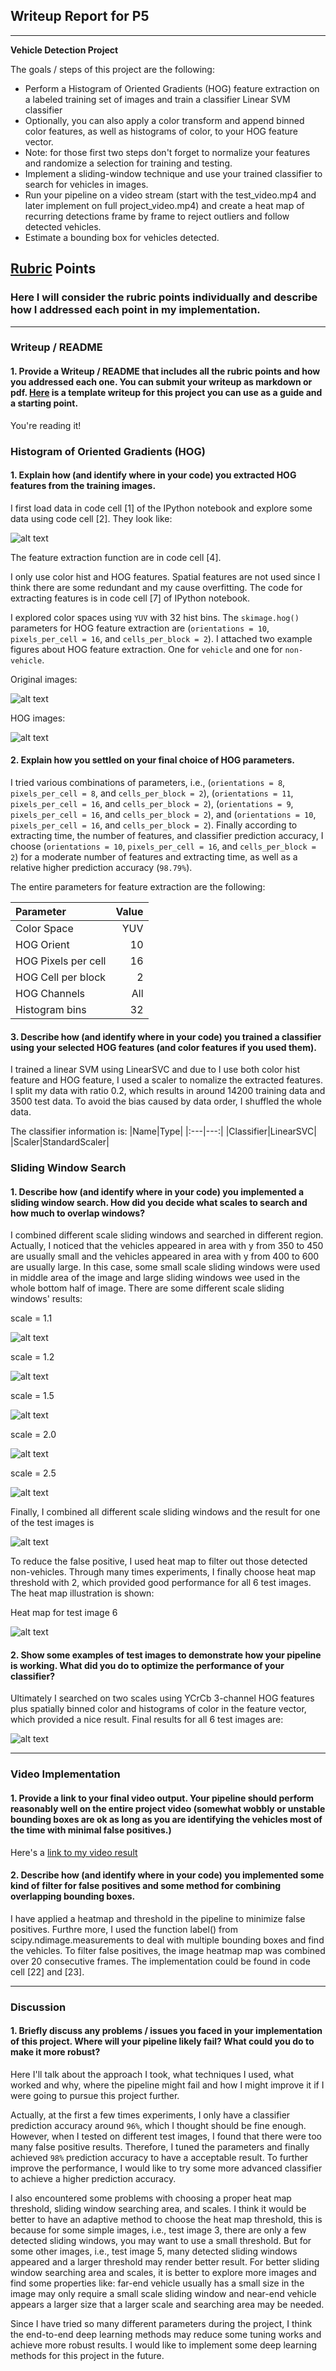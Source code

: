 ## Writeup Report for P5

---

**Vehicle Detection Project**

The goals / steps of this project are the following:

* Perform a Histogram of Oriented Gradients (HOG) feature extraction on a labeled training set of images and train a classifier Linear SVM classifier
* Optionally, you can also apply a color transform and append binned color features, as well as histograms of color, to your HOG feature vector. 
* Note: for those first two steps don't forget to normalize your features and randomize a selection for training and testing.
* Implement a sliding-window technique and use your trained classifier to search for vehicles in images.
* Run your pipeline on a video stream (start with the test_video.mp4 and later implement on full project_video.mp4) and create a heat map of recurring detections frame by frame to reject outliers and follow detected vehicles.
* Estimate a bounding box for vehicles detected.

[//]: # (Image References)
[image1]: ./write_up_imgs/data_explore.png
[image2]: ./write_up_imgs/original.png
[image3]: ./write_up_imgs/hog.png
[image4]: ./write_up_imgs/scale11.png
[image5]: ./write_up_imgs/scale12.png
[image6]: ./write_up_imgs/scale15.png
[image7]: ./write_up_imgs/scale2.png
[image8]: ./write_up_imgs/scale25.png
[image9]: ./write_up_imgs/sliding.png
[image10]: ./write_up_imgs/heat_map.png
[image11]: ./write_up_imgs/test_imgs.png
[video1]: ./project_video_out.mp4

## [Rubric](https://review.udacity.com/#!/rubrics/513/view) Points
### Here I will consider the rubric points individually and describe how I addressed each point in my implementation.  

---
### Writeup / README

#### 1. Provide a Writeup / README that includes all the rubric points and how you addressed each one.  You can submit your writeup as markdown or pdf.  [Here](https://github.com/udacity/CarND-Vehicle-Detection/blob/master/writeup_template.md) is a template writeup for this project you can use as a guide and a starting point.  

You're reading it!

### Histogram of Oriented Gradients (HOG)

#### 1. Explain how (and identify where in your code) you extracted HOG features from the training images.

I first load data in code cell [1] of the IPython notebook and explore some data using code cell [2]. They look like:

![alt text][image1]


The feature extraction function are in code cell [4]. 

I only use color hist and HOG features. Spatial features are not used since I think there are some redundant and my cause overfitting. The code for extracting features is in code cell [7] of IPython notebook.  


I explored color spaces using `YUV` with 32 hist bins. The `skimage.hog()` parameters for HOG feature extraction are (`orientations = 10`, `pixels_per_cell = 16`, and `cells_per_block = 2`). I attached two example figures about HOG feature extraction. One for `vehicle` and one for `non-vehicle`.

Original images:

![alt text][image2]

HOG images:

![alt text][image3] 


#### 2. Explain how you settled on your final choice of HOG parameters.

I tried various combinations of parameters, i.e., (`orientations = 8`, `pixels_per_cell = 8`, and `cells_per_block = 2`), (`orientations = 11`, `pixels_per_cell = 16`, and `cells_per_block = 2`), (`orientations = 9`, `pixels_per_cell = 16`, and `cells_per_block = 2`), and (`orientations = 10`, `pixels_per_cell = 16`, and `cells_per_block = 2`). Finally according to extracting time, the number of features, and classifier prediction accuracy, I choose (`orientations = 10`, `pixels_per_cell = 16`, and `cells_per_block = 2`) for a moderate number of features and extracting time, as well as a relative higher prediction accuracy (`98.79%`).

The entire parameters for feature extraction are the following:

|Parameter|Value|
|:--------|----:|
|Color Space|YUV|
|HOG Orient|10|
|HOG Pixels per cell|16|
|HOG Cell per block|2|
|HOG Channels|All|
|Histogram bins|32|


#### 3. Describe how (and identify where in your code) you trained a classifier using your selected HOG features (and color features if you used them).

I trained a linear SVM using LinearSVC and due to I use both color hist feature and HOG feature, I used a scaler to nomalize the extracted features. I split my data with ratio 0.2, which results in around 14200 training data and 3500 test data. To avoid the bias caused by data order, I shuffled the whole data. 

The classifier information is:
|Name|Type|
|:---|---:|
|Classifier|LinearSVC|
|Scaler|StandardScaler|

### Sliding Window Search

#### 1. Describe how (and identify where in your code) you implemented a sliding window search.  How did you decide what scales to search and how much to overlap windows?

I combined different scale sliding windows and searched in different region. Actually, I noticed that the vehicles appeared in area with y from 350 to 450 are usually small and the vehicles appeared in area with y from 400 to 600 are usually large. In this case, some small scale sliding windows were used in middle area of the image and large sliding windows wee used in the whole bottom half of image. There are some different scale sliding windows' results:

scale = 1.1

![alt text][image4]

scale = 1.2

![alt text][image5]

scale = 1.5

![alt text][image6]

scale = 2.0

![alt text][image7]

scale = 2.5

![alt text][image8]

Finally, I combined all different scale sliding windows and the result for one of the test images is

![alt text][image9]

To reduce the false positive, I used heat map to filter out those detected non-vehicles. Through many times experiments, I finally choose heat map threshold with 2, which provided good performance for all 6 test images. The heat map illustration is shown:

Heat map for test image 6

![alt text][image10]


#### 2. Show some examples of test images to demonstrate how your pipeline is working.  What did you do to optimize the performance of your classifier?

Ultimately I searched on two scales using YCrCb 3-channel HOG features plus spatially binned color and histograms of color in the feature vector, which provided a nice result.  Final results for all 6 test images are:

![alt text][image11]

---

### Video Implementation

#### 1. Provide a link to your final video output.  Your pipeline should perform reasonably well on the entire project video (somewhat wobbly or unstable bounding boxes are ok as long as you are identifying the vehicles most of the time with minimal false positives.)
Here's a [link to my video result](./project_video_out.mp4)


#### 2. Describe how (and identify where in your code) you implemented some kind of filter for false positives and some method for combining overlapping bounding boxes.

I have applied a heatmap and threshold in the pipeline to minimize false positives. Furthre more, I used the function label() from scipy.ndimage.measurements to deal with multiple bounding boxes and find the vehicles. To filter false positives, the image heatmap map was combined over 20 consecutive frames. The implementation could be found in code cell [22] and [23].

---

### Discussion

#### 1. Briefly discuss any problems / issues you faced in your implementation of this project.  Where will your pipeline likely fail?  What could you do to make it more robust?

Here I'll talk about the approach I took, what techniques I used, what worked and why, where the pipeline might fail and how I might improve it if I were going to pursue this project further.

Actually, at the first a few times experiments, I only have a classifier prediction accuracy around `96%`, which I thought should be fine enough. However, when I tested on different test images, I found that there were too many false positive results. Therefore, I tuned the parameters and finally achieved `98%` prediction accuracy to have a acceptable result. To further improve the performance, I would like to try some more advanced classifier to achieve a higher prediction accuracy.

I also encountered some problems with choosing a proper heat map threshold, sliding window searching area, and scales. I think it would be better to have an adaptive method to choose the heat map threshold, this is because for some simple images, i.e., test image 3, there are only a few detected sliding windows, you may want to use a small threshold. But for some other images, i.e., test image 5, many detected sliding windows appeared and a larger threshold may render better result. For better sliding window searching area and scales, it is better to explore more images and find some properties like: far-end vehicle usually has a small size in the image may only require a small scale sliding window and near-end vehicle appears a larger size that a larger scale and searching area may be needed.

Since I have tried so many different parameters during the project, I think the end-to-end deep learning methods may reduce some tuning works and achieve more robust results. I would like to implement some deep learning methods for this project in the future.


